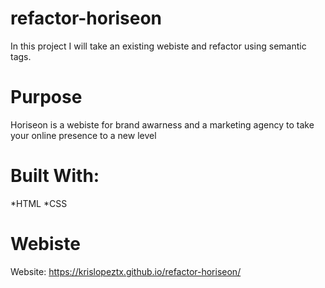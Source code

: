 # refactor-horiseon
In this project I will take an existing webiste and refactor using semantic tags.
# Purpose
Horiseon is a webiste for brand awarness and a marketing agency to take your online presence to a new level
# Built With:

*HTML
*CSS
# Webiste
Website: https://krislopeztx.github.io/refactor-horiseon/